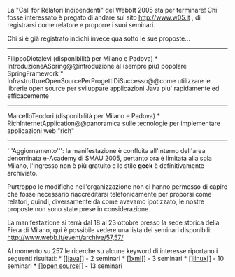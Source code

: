 La "Call for Relatori Indipendenti" del WebbIt 2005 sta per terminare! Chi fosse interessato è pregato di andare sul sito http://www.w05.it , di registrarsi come relatore e proporre i suoi seminari.

Chi si è già registrato indichi invece qua sotto le sue proposte...

----
FilippoDiotalevi (disponibilità per Milano e Padova)
	* IntroduzioneASpring@@introduzione al (sempre piu) popolare SpringFramework
	* InfrastruttureOpenSourcePerProgettiDiSuccesso@@come utilizzare le librerie open source per sviluppare applicazioni Java piu' rapidamente ed efficacemente
 
----
MarcelloTeodori (disponibilità per Milano e Padova)
	* RichInternetApplication@@panoramica sulle tecnologie per implementare applicazioni web "rich"

----
'''Aggiornamento''': la manifestazione è confluita all'interno dell'area denominata e-Academy di SMAU 2005, pertanto ora è limitata alla sola Milano, l'ingresso non è più gratuito e lo stile __geek__ è  definitivamente archiviato.

Purtroppo le modifiche nell'organizzazione non ci hanno permesso di capire che fosse necessario riaccreditarsi telefonicamente per proporsi come relatori, quindi, diversamente da come avevamo ipotizzato, le nostre proposte non sono state prese in considerazione.

La manifestazione si terrà dal 18 al 23 ottobre presso la sede storica della Fiera di Milano, qui è possibile vedere una lista dei seminari disponibili: http://www.webb.it/event/archive/57,57/

Al momento su 257 le ricerche su alcune keyword di interesse riportano i seguenti risultati:
	* [<html>]<a href="http://www.webb.it/event/archive/57/?SearchCategoryID=57&SearchText=java">java</a>[</html>] - 2 seminari
	* [<html>]<a href="http://www.webb.it/event/archive/57/?SearchCategoryID=57&SearchText=java">xml</a>[</html>] - 3 seminari
	* [<html>]<a href="http://www.webb.it/event/archive/57/?SearchCategoryID=57&SearchText=linux">linux</a>[</html>] - 10 seminari
	* [<html>]<a href="http://www.webb.it/event/archive/57/?SearchCategoryID=57&SearchText=open+source">open source</a>[</html>] - 13 seminari

